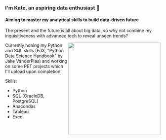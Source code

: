 ### I'm Kate, an aspiring data enthusiast  🙂
#### Aiming to master my analytical skills to build data-driven future
The present and the future is all about big data, so why not combine my inquisitiveness with advanced tech to reveal unseen trends? 

<img src="https://media4.giphy.com/media/v1.Y2lkPTc5MGI3NjExaXNtY2Y2MjN5bnBsbDZzMGhvbDR5ejZkcjdwc2JsdnAxOXg0cndneSZlcD12MV9pbnRlcm5hbF9naWZfYnlfaWQmY3Q9Zw/3orieVe5VYqTdT16qk/giphy.gif" align="right" width="300">


Currently honing my Python and SQL skills (EdX, "Python Data Science Handbook" by Jake VanderPlas) and working on some PET projects which I'll upload upon completion.



Skills: 
- Python
- SQL (OracleDB, PostgreSQL)
- Anacondas
- Tableau
- Excel






